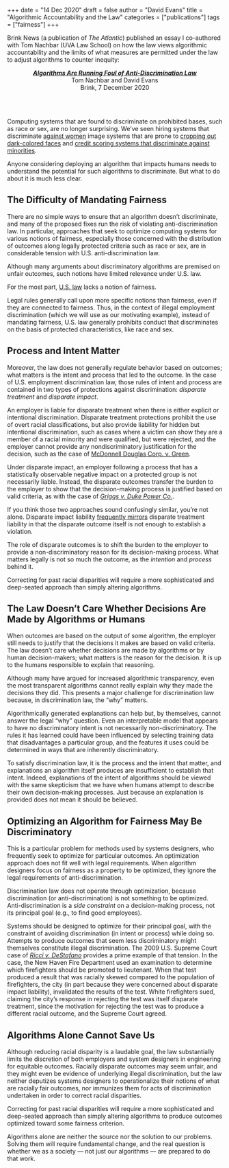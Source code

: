 +++
date = "14 Dec 2020"
draft = false
author = "David Evans"
title = "Algorithmic Accountability and the Law"
categories = ["publications"]
tags = ["fairness"]
+++

Brink News (a publication of _The Atlantic_) published an essay I
co-authored with Tom Nachbar (UVA Law School) on how the law views
algorithmic accountability and the limits of what measures are
permitted under the law to adjust algorithms to counter inequity:

<center>
<a
href="https://www.brinknews.com/algorithms-are-running-foul-of-anti-discrimination-law/"><em><b>Algorithms
Are Running Foul of Anti-Discrimination Law</em></b></a><br>
Tom Nachbar and David Evans<br>
Brink, 7 December 2020
</center>

<p><br></br></p>

Computing systems that are found to discriminate on prohibited bases, such as race or sex, are no longer surprising. We’ve seen hiring systems that discriminate <a href="https://www.brinknews.com/ethics-codes-are-not-enough-to-curb-the-danger-of-bias-in-ai/">against women</a> image systems that are prone to <a href="https://www.theatlantic.com/family/archive/2020/10/algorithmic-bias-especially-dangerous-teens/616793/">cropping out dark-colored faces</a> and <a href="https://www.theatlantic.com/technology/archive/2016/12/how-algorithms-can-bring-down-minorities-credit-scores/509333/">credit scoring systems that discriminate against minorities</a>.

Anyone considering deploying an algorithm that impacts humans needs to understand the potential for such algorithms to discriminate. But what to do about it is much less clear.

## The Difficulty of Mandating Fairness

There are no simple ways to ensure that an algorithm doesn’t
discriminate, and many of the proposed fixes run the risk of violating
anti-discrimination law. In particular, approaches that seek to
optimize computing systems for various notions of fairness, especially
those concerned with the distribution of outcomes along legally
protected criteria such as race or sex, are in considerable tension
with U.S. anti-discrimination law.

Although many arguments about discriminatory algorithms are premised
on unfair outcomes, such notions have limited relevance under
U.S. law.

For the most part, </span><a href="https://papers.ssrn.com/sol3/papers.cfm?abstract_id=3530053">U.S. law</a> lacks a notion of fairness.

Legal rules generally call upon more specific notions than fairness,
even if they are connected to fairness. Thus, in the context of
illegal employment discrimination (which we will use as our motivating
example), instead of mandating fairness, U.S. law generally prohibits
conduct that discriminates on the basis of protected characteristics,
like race and sex.

## Process and Intent Matter

Moreover, the law does not
generally regulate behavior based on outcomes; what matters is the
intent and process that led to the outcome. In the case of
U.S. employment discrimination law, those rules of intent and process
are contained in two types of protections against discrimination:
<em>disparate treatment</em> and
<em>disparate impact</em>.

An employer is liable for disparate treatment when there is either
explicit or intentional discrimination. Disparate treatment
protections prohibit the use of overt racial classifications, but also
provide liability for hidden but intentional discrimination, such as
cases where a victim can show they are a member of a racial minority
and were qualified, but were rejected, and the employer cannot provide
any nondiscriminatory justification for the decision, such as the case
of <a
href="https://supreme.justia.com/cases/federal/us/411/792/">McDonnell Douglas Corp. v. Green</a>.

Under disparate impact, an employer following a process that has a
statistically observable negative impact on a protected group is not
necessarily liable. Instead, the disparate outcomes transfer the
burden to the employer to show that the decision-making process is
justified based on valid criteria, as with the case of <a
href="https://supreme.justia.com/cases/federal/us/401/424/"><em>Griggs v. Duke Power Co.</em></a>.

If you think those two approaches sound confusingly similar, you’re not alone. Disparate impact liability <a
href="https://scholarship.law.gwu.edu/cgi/viewcontent.cgi?article=2030">frequently mirrors</a> disparate treatment liability in that the disparate outcome itself is
not enough to establish a violation.

The role of disparate outcomes is to shift the burden to the employer
to provide a non-discriminatory reason for its decision-making
process. What matters legally is not so much the outcome, as the
<em>intention</em> and <em>process</em> behind it.

Correcting for past racial disparities will require a more
sophisticated and deep-seated approach than simply altering
algorithms.

## The Law Doesn’t Care Whether Decisions Are Made by Algorithms or Humans

When outcomes are based on the output of some algorithm, the employer
still needs to justify that the decisions it makes are based on valid
criteria. The law doesn’t care whether decisions are made by
algorithms or by human decision-makers; what matters is the reason for
the decision. It is up to the humans responsible to explain that
reasoning.

Although many have argued for increased algorithmic transparency, even
the most transparent algorithms cannot really explain <em>why</em>
they made the decisions they did. This presents a major challenge for
discrimination law because, in discrimination law, the “why”
matters.

Algorithmically generated explanations can help but, by themselves,
cannot answer the legal “why” question. Even an interpretable model
that appears to have no discriminatory intent is not necessarily
non-discriminatory. The rules it has learned could have been
influenced by selecting training data that disadvantages a particular
group, and the features it uses could be determined in ways that are
inherently discriminatory.

To satisfy discrimination law, it is the process and the intent
that matter, and explanations an algorithm itself produces are
insufficient to establish that intent. Indeed, explanations of the
intent of algorithms should be viewed with the same skepticism that we
have when humans attempt to describe their own decision-making
processes. Just because an explanation is provided does not mean it
should be believed.

## Optimizing an Algorithm for Fairness May Be Discriminatory

This is a particular problem for methods used by systems designers,
who frequently seek to optimize for particular outcomes. An
optimization approach does not fit well with legal requirements. When
algorithm designers focus on fairness as a property to be optimized,
they ignore the legal requirements of anti-discrimination.

Discrimination law does not operate through optimization, because
discrimination (or anti-discrimination) is not something to be
optimized. Anti-discrimination is a <em>side constraint</em> on a
decision-making process, not its principal goal (e.g., to find good
employees). 

Systems should be designed to optimize for their principal goal, with
the constraint of avoiding discrimination (in intent or process) while
doing so. Attempts to produce outcomes that seem less discriminatory
might themselves constitute illegal discrimination. The 2009
U.S. Supreme Court case of <a
href="https://supreme.justia.com/cases/federal/us/557/557/"><em>Ricci
v. DeStafano</em></a> provides a prime example of that tension. In the
case, the New Haven Fire Department used an examination to determine
which firefighters should be promoted to lieutenant. When that test
produced a result that was racially skewed compared to the population
of firefighters, the city (in part because they were concerned about
disparate impact liability), invalidated the results of the
test. White firefighters sued, claiming the city’s response in
rejecting the test was itself disparate treatment, since the
motivation for rejecting the test was to produce a different racial
outcome, and the Supreme Court agreed.

## Algorithms Alone Cannot Save Us

Although reducing racial disparity is a laudable goal, the law
substantially limits the discretion of both employers and system
designers in engineering for equitable outcomes. Racially disparate
outcomes may seem unfair, and they might even be evidence of
underlying illegal discrimination, but the law neither deputizes
systems designers to operationalize their notions of what are racially
fair outcomes, nor immunizes them for acts of discrimination
undertaken in order to correct racial disparities.

Correcting for past racial disparities will require a more
sophisticated and deep-seated approach than simply altering algorithms
to produce outcomes optimized toward some fairness
criterion.

Algorithms alone are neither the source nor the solution to our
problems. Solving them will require fundamental change, and the real
question is whether we as a society &mdash; not just our algorithms
&mdash; are prepared to do that work.



